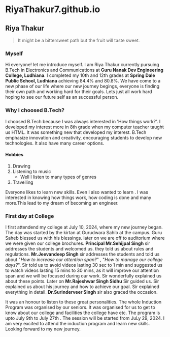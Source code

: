 # RiyaThakur7.github.io

## Riya Thakur

>It might be a bittersweet path but the fruit will taste sweet.

### Myself
 Hi everyone! let me introduce myself. I am Riya Thakur currently pursuing B.Tech in Electronics and Communications at **Guru Nanak Dev Engineering College, Ludhiana**. I completed my 10th and 12th grades at **Spring Dale Public School, Ludhiana** achieving 84.4% and 80.8%. We have come to a new phase of our life where our new journey begings, everyone is  finding their own path and working hard for their goals. Lets just all work hard hoping to see our future self as an successful person.  

### Why I choosed B.Tech?
I choosed B.Tech because I was always interested in 'How things work?'. I developed my interest more in 8th grade when my computer teacher taught us HTML. It was something new that developed my interest. B.Tech emphasize innovation and creativity, encouraging students to develop new technologies. It also have many career options.

#### Hobbies
1. Drawing 
2. Listening to music
   * Well I listen to many types of genres
3. Travelling
   
Everyone likes to learn new skills. Even I also wanted to learn . I was interested in knowing how things work, how coding is done and many more.This lead to my dream of becoming an engineer.

### First day at College
I first attendend my college at July 10, 2024, where my new journey began. The day was started by the kirtan at Gurudwara Sahib at the campus. Guru Saheb blessed us with his blessings. later on we are off to auditorium where we were given our college brochures. **Principal Mr.Sehijpal Singh** sir  addresses the students and welcomed us. they told us about rules and regulations. **Mr.Jeevandeep Singh** sir addresses the students and told us about "_How to increase our attention span?_" , "_How to manage our college days?_". Sir told us to avoid videos lasting 30 sec to 1 min and suggested us to watch videos lasting 15 mins to 30 mins, as it will improve our attention span and we will be focused during our work. Sir wonderfully explained us about these points. Later on **Mr.Rajeshwar Singh Sidhu** Sir guided us. Sir explained us about his journey and how to achieve our goal. Sir explained everything in detail. **Dr.Surinderveer Singh** sir also graced the occasion.

It was an honour to listen to these great personalities. The whole Induction Program was organised by our seniors. It was organised for us to get to know about our college and facilities the college have etc. The program is upto July 9th to July 27th . The session will be started from JuLy 29, 2024. I am very excited to attend the induction program and learn new skills. Looking forward to my new journey.

